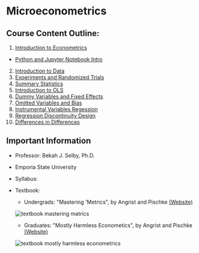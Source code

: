 
# Microeconometrics
## Course Content Outline:
1. [Introduction to Econometrics](welcome.md)
  - [Python and Jupyter Notebook Intro](welcome.ipynb)
2. [Introduction to Data](data.ipynb)
3. [Experiments and Randomized Trials](experiments.ipynb)
4. [Summary Statistics](summarystats.ipynb)
5. [Introduction to OLS](introOLS.ipynb)
6. [Dummy Variables and Fixed Effects](dummiesFE.ipynb)
7. [Omitted Variables and Bias](omittedvariables.ipynb)
8. [Instrumental Variables Regession](ivreg.ipynb)
9. [Regression Discontinuity Design](regdiscont.ipynb)
10. [Differences in Differences](diffindiff.ipynb)


## Important Information
* Professor: Bekah J. Selby, Ph.D.

* Emporia State University

* Syllabus:

* Textbook:
  - Undergrads: "Mastering 'Metrics", by Angrist and Pischke  [(Website)](http://masteringmetrics.com/)

  ![textbook mastering matrics](http://masteringmetrics.com/wp-content/themes/easybake/img/book.png)

  - Graduates: "Mostly Harmless Econometics", by Angrist and Pischke [(Website)](http://www.mostlyharmlesseconometrics.com/)

  ![textbook mostly harmless econometrics](http://www.mostlyharmlesseconometrics.com/wordpress/wp-content/uploads/2009/05/k8769-193x300.gif )
